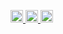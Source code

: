 <p align="left">
  <a href="https://github.com/Teruru-52">
    <img height="20" src="https://komarev.com/ghpvc/?username=Teruru-52" />
  </a>
  <a href="https://github.com/Teruru-52">
    <img height="20" src="https://img.shields.io/github/followers/Teruru-52?label=follow&logo=github&style=flat" />
  </a>
  <a href="http://twitter.com/Teruru77148046">
    <img height="20" src="https://img.shields.io/twitter/follow/Teruru77148046?label=Twitter&logo=X&style=social" />
  </a>
</p>
